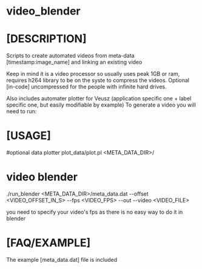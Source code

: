 # video_blender

# [DESCRIPTION]

Scripts to create automated videos from meta-data [timestamp:image_name] and linking an existing video

Keep in mind it is a video processor so usually uses peak 1GB or ram, requires h264 library to be on the syste to compress the videos. Optional [in-code] uncompressed for the people with infinite hard drives.

Also includes automater plotter for Veusz (application specific one + label specific one, but easily modifiable by example)
To generate a video you will need to run:

# [USAGE]

#optional data plotter
plot_data/plot.pl <META_DATA_DIR>/

# video blender
./run_blender <META_DATA_DIR>/meta_data.dat --offset <VIDEO_OFFSET_IN_S> --fps <VIDEO_FPS> --out <ANYTHING> --video <VIDEO_FILE>

you need to specify your video's fps as there is no easy way to do it in blender

# [FAQ/EXAMPLE]

The example [meta_data.dat] file is included


 
